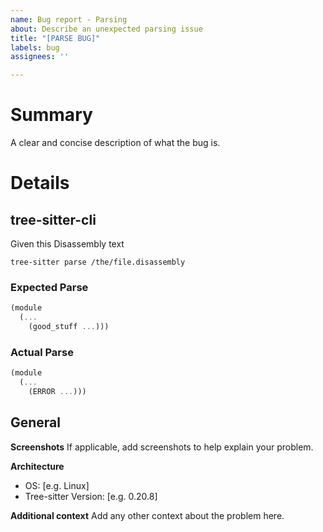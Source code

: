 ```yaml
---
name: Bug report - Parsing
about: Describe an unexpected parsing issue
title: "[PARSE BUG]"
labels: bug
assignees: ''

---
```


# Summary
A clear and concise description of what the bug is.

# Details
## tree-sitter-cli
Given this Disassembly text

<!-- Insert a Disassembly text here or link to a GitHub gist example -->
`tree-sitter parse /the/file.disassembly`

### Expected Parse
<!-- Insert the text output that you expected here -->
```scm
(module
  (...
    (good_stuff ...)))
```

### Actual Parse
<!-- Insert what `tree-sitter parse` returned -->
```scm
(module
  (...
    (ERROR ...)))
```

## General
**Screenshots**
If applicable, add screenshots to help explain your problem.

**Architecture**
- OS: [e.g. Linux]
- Tree-sitter Version: [e.g. 0.20.8]

**Additional context**
Add any other context about the problem here.
